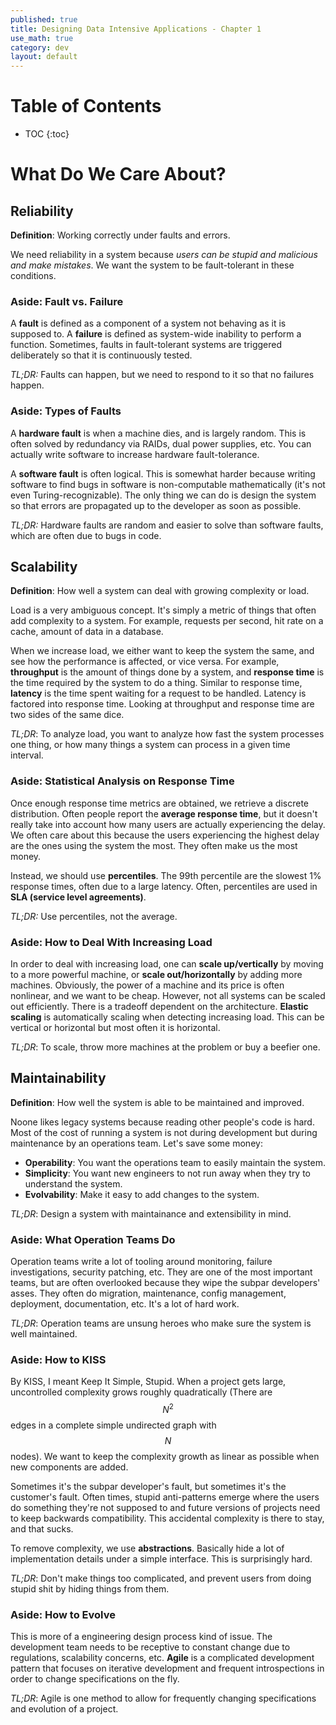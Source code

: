 ```yaml
---
published: true
title: Designing Data Intensive Applications - Chapter 1
use_math: true
category: dev
layout: default
---
```


# Table of Contents

* TOC
{:toc}
# What Do We Care About?

## Reliability

**Definition**: Working correctly under faults and errors.

We need reliability in a system because _users can be stupid and malicious and make mistakes_. We want the system to be fault-tolerant in these conditions.



### Aside: Fault vs. Failure

A **fault** is defined as a component of a system not behaving as it is supposed to. A **failure** is defined as system-wide inability to perform a function. Sometimes, faults in fault-tolerant systems are triggered deliberately so that it is continuously tested. 

_TL;DR:_ Faults can happen, but we need to respond to it so that no failures happen.



### Aside: Types of Faults

A **hardware fault** is when a machine dies, and is largely random. This is often solved by redundancy via RAIDs, dual power supplies, etc. You can actually write software to increase hardware fault-tolerance.

A **software fault** is often logical. This is somewhat harder because writing software to find bugs in software is non-computable mathematically (it's not even Turing-recognizable). The only thing we can do is design the system so that errors are propagated up to the developer as soon as possible.

_TL;DR:_ Hardware faults are random and easier to solve than software faults, which are often due to bugs in code.

## Scalability

**Definition**: How well a system can deal with growing complexity or load.

Load is a very ambiguous concept. It's simply a metric of things that often add complexity to a system. For example, requests per second, hit rate on a cache, amount of data in a database.

When we increase load, we either want to keep the system the same, and see how the performance is affected, or vice versa. For example, **throughput** is the amount of things done by a system, and **response time** is the time required by the system to do a thing. Similar to response time, **latency** is the time spent waiting for a request to be handled. Latency is factored into response time. Looking at throughput and response time are two sides of the same dice.

_TL;DR_: To analyze load, you want to analyze how fast the system processes one thing, or how many things a system can process in a given time interval.

### Aside: Statistical Analysis on Response Time

Once enough response time metrics are obtained, we retrieve a discrete distribution. Often people report the **average response time**, but it doesn't really take into account how many users are actually experiencing the delay. We often care about this because the users experiencing the highest delay are the ones using the system the most. They often make us the most money.

Instead, we should use **percentiles**. The 99th percentile are the slowest 1% response times, often due to a large latency. Often, percentiles are used in **SLA (service level agreements)**. 

_TL;DR:_ Use percentiles, not the average.

### Aside: How to Deal With Increasing Load

In order to deal with increasing load, one can **scale up/vertically** by moving to a more powerful machine, or **scale out/horizontally** by adding more machines. Obviously, the power of a machine and its price is often nonlinear, and we want to be cheap. However, not all systems can be scaled out efficiently. There is a tradeoff dependent on the architecture. **Elastic scaling** is automatically scaling when detecting increasing load. This can be vertical or horizontal but most often it is horizontal.

_TL;DR_: To scale, throw more machines at the problem or buy a beefier one.

## Maintainability

**Definition**: How well the system is able to be maintained and improved.

Noone likes legacy systems because reading other people's code is hard. Most of the cost of running a system is not during development but during maintenance by an operations team. Let's save some money:

- **Operability**: You want the operations team to easily maintain the system.
- **Simplicity**: You want new engineers to not run away when they try to understand the system.
- **Evolvability**: Make it easy to add changes to the system.

_TL;DR_: Design a system with maintainance and extensibility in mind.

### Aside: What Operation Teams Do

Operation teams write a lot of tooling around monitoring, failure investigations, security patching, etc. They are one of the most important teams, but are often overlooked because they wipe the subpar developers' asses. They often do migration, maintenance, config management, deployment, documentation, etc. It's a lot of hard work.

_TL;DR_: Operation teams are unsung heroes who make sure the system is well maintained.

### Aside: How to KISS

By KISS, I meant Keep It Simple, Stupid. When a project gets large, uncontrolled complexity grows roughly quadratically (There are $$N^2$$ edges in a complete simple undirected graph with $$N$$ nodes). We want to keep the complexity growth as linear as possible when new components are added.

Sometimes it's the subpar developer's fault, but sometimes it's the customer's fault. Often times, stupid anti-patterns emerge where the users do something they're not supposed to and future versions of projects need to keep backwards compatibility. This accidental complexity is there to stay, and that sucks.

To remove complexity, we use **abstractions**. Basically hide a lot of implementation details under a simple interface. This is surprisingly hard.

_TL;DR_: Don't make things too complicated, and prevent users from doing stupid shit by hiding things from them.

### Aside: How to Evolve

This is more of a engineering design process kind of issue. The development team needs to be receptive to constant change due to regulations, scalability concerns, etc. **Agile** is a complicated development pattern that focuses on iterative development and frequent introspections in order to change specifications on the fly. 

_TL;DR_: Agile is one method to allow for frequently changing specifications and evolution of a project.





